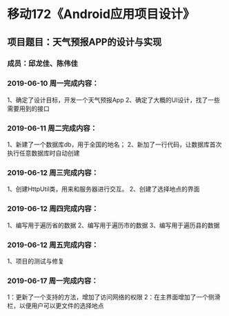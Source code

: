 # 移动172《Android应用项目设计》
## 项目题目：天气预报APP的设计与实现
### 成员：邱龙佳、陈伟佳

### 2019-06-10 周一完成内容：
1、确定了设计目标，开发一个天气预报App
2、确定了大概的UI设计，找了一些需要用到的接口

### 2019-06-11 周二完成内容：
1、新建了一个数据库db，用于全国的地名；
2、新加了一行代码，让数据库首次执行任意数据库时自动创建

### 2019-06-12 周三完成内容：
1、创建HttpUtil类，用来和服务器进行交互。 
2、创建了选择地点的界面

### 2019-06-12 周四完成内容：
1、编写用于遍历省的数据
2、编写用于遍历市的数据
3、编写用于遍历县的数据

### 2019-06-12 周五完成内容：
1、项目的测试与修复

### 2019-06-17 周一完成内容：
1：更新了一个支持的方法，增加了访问网络的权限
2：在主界面增加了一个侧滑栏，以便用户可以更文件的选择地点
